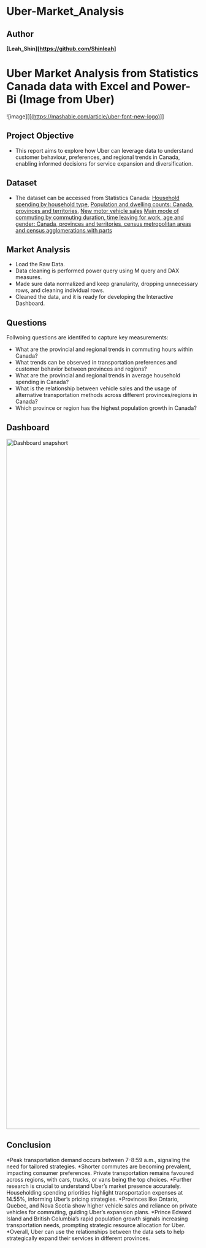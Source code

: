# Uber-Market_Analysis


## Author
**[Leah_Shin][https://github.com/Shinleah]**


# Uber Market Analysis from Statistics Canada data with Excel and Power-Bi (Image from Uber)
![image][[[(https://mashable.com/article/uber-font-new-logo)](https://github.com/Shinleah/Uber-Market_Analysis/blob/main/Uber%20Market%20Analysis/Uber.PNG)]]

## Project Objective
* This report aims to explore how Uber can leverage data to understand customer behaviour, preferences, and regional trends in Canada, enabling informed decisions for service expansion and diversification.

## Dataset
* The dataset can be accessed from Statistics Canada: 
[Household spending by household type](https://www150.statcan.gc.ca/t1/tbl1/en/tv.action?pid=1110022401),
[Population and dwelling counts: Canada, provinces and territories](https://www150.statcan.gc.ca/t1/tbl1/en/tv.action?pid=9810000101),
[New motor vehicle sales](https://www150.statcan.gc.ca/t1/tbl1/en/tv.action?pid=2010000101&pickMembers%5B0%5D=1.1&pickMembers%5B1%5D=2.1&pickMembers%5B2%5D=3.1&pickMembers%5B3%5D=5.1&cubeTimeFrame.startMonth=04&cubeTimeFrame.startYear=2019&cubeTimeFrame.endMonth=08&cubeTimeFrame.endYear=2023&referencePeriods=20190401%2C20230801)
[Main mode of commuting by commuting duration, time leaving for work, age and gender: Canada, provinces and territories, census metropolitan areas and census agglomerations with parts](https://www150.statcan.gc.ca/t1/tbl1/en/tv.action?pid=9810045701)

## Market Analysis
* Load the Raw Data.
* Data cleaning is performed power query using M query and DAX measures.
* Made sure data normalized and keep granularity, dropping unnecessary rows, and cleaning individual rows.
* Cleaned the data, and it is ready for developing the Interactive Dashboard.

## Questions
Follwoing questions are identifed to capture key measurements:

* What are the provincial and regional trends in commuting hours within Canada?
* What trends can be observed in transportation preferences and customer behavior between provinces and regions?  
* What are the provincial and regional trends in average household spending in Canada?
* What is the relationship between vehicle sales and the usage of alternative transportation methods across different provinces/regions in Canada?
* Which province or region has the highest population growth in Canada? 


## Dashboard
<img width="1800" alt="Dashboard snapshort" src="[https://github.com/ritikaga/Zomato-Analysis-with-Python-and-visualization-with-Power-BI/assets/66274316/697a2508-fb25-4f8d-829b-803371175bf7](https://github.com/Shinleah/Uber-Market_Analysis/blob/main/Uber%20Market%20Analysis/Summary%20Dashboard.PNG)">


## Conclusion

*Peak transportation demand occurs between 7-8:59 a.m., signaling the need for tailored strategies. 
*Shorter commutes are becoming prevalent, impacting consumer preferences. Private transportation remains favoured across regions, with cars, trucks, or vans being the top choices. 
*Further research is crucial to understand Uber’s market presence accurately. Householding spending priorities highlight transportation expenses at 14.55%, informing Uber’s pricing strategies. 
*Provinces like Ontario, Quebec, and Nova Scotia show higher vehicle sales and reliance on private vehicles for commuting, guiding Uber’s expansion plans.
*Prince Edward Island and British Columbia’s rapid population growth signals increasing transportation needs, prompting strategic resource allocation for Uber. 
*Overall, Uber can use the relationships between the data sets to help strategically expand their services in different provinces.
